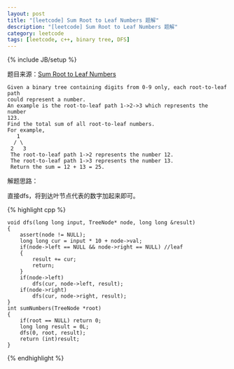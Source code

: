 ```yaml
---
layout: post
title: "[leetcode] Sum Root to Leaf Numbers 题解"
description: "[leetcode] Sum Root to Leaf Numbers 题解"
category: leetcode 
tags: [leetcode, c++, binary tree, DFS]
---
```

{% include JB/setup %}


题目来源：[Sum Root to Leaf Numbers](https://oj.leetcode.com/problems/sum-root-to-leaf-numbers/)

>
    
    Given a binary tree containing digits from 0-9 only, each root-to-leaf path
    could represent a number.
    An example is the root-to-leaf path 1->2->3 which represents the number
    123.
    Find the total sum of all root-to-leaf numbers.
    For example,
       1
      / \
     2   3
     The root-to-leaf path 1->2 represents the number 12.
     The root-to-leaf path 1->3 represents the number 13.
     Return the sum = 12 + 13 = 25.

解题思路：

直接dfs，将到达叶节点代表的数字加起来即可。

{% highlight cpp %}

	void dfs(long long input, TreeNode* node, long long &result)
    {
        assert(node != NULL);
        long long cur = input * 10 + node->val;
        if(node->left == NULL && node->right == NULL) //leaf
        {
            result += cur;
            return;
        }
        if(node->left)
            dfs(cur, node->left, result);
        if(node->right)
            dfs(cur, node->right, result);
    }
    int sumNumbers(TreeNode *root) 
    {
        if(root == NULL) return 0;   
        long long result = 0L;
        dfs(0, root, result);
        return (int)result;
    }
{% endhighlight %}
